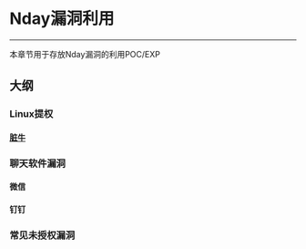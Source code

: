 # Nday漏洞利用

------

本章节用于存放Nday漏洞的利用POC/EXP

## 大纲

### Linux提权

#### [脏牛](dirtycow.md)

### 聊天软件漏洞

#### 微信

#### 钉钉

### 常见未授权漏洞



